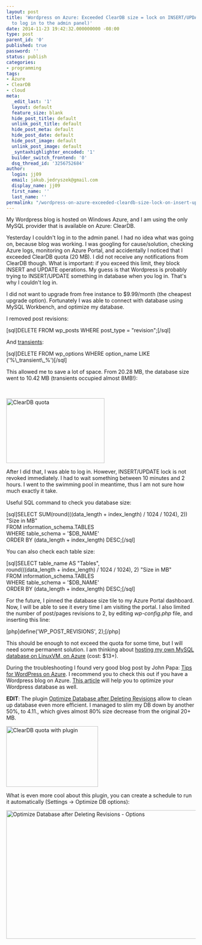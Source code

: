 ```yaml
---
layout: post
title: 'Wordpress on Azure: Exceeded ClearDB size = lock on INSERT/UPDATE (not able
  to log in to the admin panel)'
date: 2014-11-23 19:42:32.000000000 -08:00
type: post
parent_id: '0'
published: true
password: ''
status: publish
categories:
- programming
tags:
- Azure
- ClearDB
- cloud
meta:
  _edit_last: '1'
  layout: default
  feature_size: blank
  hide_post_title: default
  unlink_post_title: default
  hide_post_meta: default
  hide_post_date: default
  hide_post_image: default
  unlink_post_image: default
  _syntaxhighlighter_encoded: '1'
  builder_switch_frontend: '0'
  dsq_thread_id: '3256752684'
author:
  login: jj09
  email: jakub.jedryszek@gmail.com
  display_name: jj09
  first_name: ''
  last_name: ''
permalink: "/wordpress-on-azure-exceeded-cleardb-size-lock-on-insert-update/"
---
```

<p>My Wordpress blog is hosted on Windows Azure, and I am using the only MySQL provider that is available on Azure: ClearDB.</p>
<p>Yesterday I couldn't log in to the admin panel. I had no idea what was going on, because blog was working. I was googling for cause/solution, checking Azure logs, monitoring on Azure Portal, and accidentally I noticed that I exceeded ClearDB quota (20 MB). I did not receive any notifications from ClearDB though. What is important: if you exceed this limit, they block INSERT and UPDATE operations. My guess is that Wordpress is probably trying to INSERT/UPDATE something in database when you log in. That's why I couldn't log in.</p>
<p>I did not want to upgrade from free instance to $9.99/month (the cheapest upgrade option). Fortunately I was able to connect with database using MySQL Workbench, and optimize my database.</p>
<p>I removed post revisions:</p>
<p>[sql]DELETE FROM wp_posts WHERE post_type = &quot;revision&quot;;[/sql]</p>
<p>And <a href="http://codex.wordpress.org/Transients_API">transients</a>:</p>
<p>[sql]DELETE FROM wp_options WHERE option_name LIKE ('%\_transient\_%')[/sql]</p>
<p>This allowed me to save a lot of space. From 20.28 MB, the database size went to 10.42 MB (transients occupied almost 8MB!):</p>
<p>&nbsp;</p>
<p><img class="aligncenter size-full wp-image-7171" src="{{ site.baseurl }}/assets/2014/11/cleardb-quota.png" alt="ClearDB quota" width="261" height="172" /></p>
<p>After I did that, I was able to log in. However, INSERT/UPDATE lock is not revoked immediately. I had to wait something between 10 minutes and 2 hours. I went to the swimming pool in meantime, thus I am not sure how much exactly it take.</p>
<p>Useful SQL command to check you database size:</p>
<p>[sql]SELECT SUM(round(((data_length + index_length) / 1024 / 1024), 2)) &quot;Size in MB&quot;<br />
FROM information_schema.TABLES<br />
WHERE table_schema = '$DB_NAME'<br />
ORDER BY (data_length + index_length) DESC;[/sql]</p>
<p>You can also check each table size:</p>
<p>[sql]SELECT table_name AS &quot;Tables&quot;,<br />
round(((data_length + index_length) / 1024 / 1024), 2) &quot;Size in MB&quot;<br />
FROM information_schema.TABLES<br />
WHERE table_schema = '$DB_NAME'<br />
ORDER BY (data_length + index_length) DESC;[/sql]</p>
<p>For the future, I pinned the database size tile to my Azure Portal dashboard. Now, I will be able to see it every time I am visiting the portal. I also limited the number of post/pages revisions to 2, by editing <em>wp-config.php</em> file, and inserting this line:</p>
<p>[php]define('WP_POST_REVISIONS', 2);[/php]</p>
<p>This should be enough to not exceed the quota for some time, but I will need some permanent solution. I am thinking about <a href="http://www.stefangordon.com/migrate-azure-wordpress-mysql-database-to-azure-vm/">hosting my own MySQL database on LinuxVM, on Azure</a> (cost: $13+).</p>
<p>During the troubleshooting I found very good blog post by John Papa: <a href="http://www.johnpapa.net/azurecleardbmysql/">Tips for WordPress on Azure</a>. I recommend you to check this out if you have a Wordpress blog on Azure. <a href="http://premium.wpmudev.org/blog/optimizing-your-wordpress-database-a-complete-guide/">This article</a> will help you to optimize your Wordpress database as well.</p>
<p><strong>EDIT</strong>: The plugin <a href="https://wordpress.org/plugins/rvg-optimize-database/">Optimize Database after Deleting Revisions</a> allow to clean up database even more efficient. I managed to slim my DB down by another 50%, to 4.11., which gives almost 80% size decrease from the original 20+ MB.</p>
<p><img class="aligncenter size-full wp-image-7341" src="{{ site.baseurl }}/assets/2014/11/cleardb-quota-with-plugin.png" alt="ClearDB quota with plugin" width="244" height="161" /></p>
<p>What is even more cool about this plugin, you can create a schedule to run it automatically (Settings -&gt; Optimize DB options):</p>
<p><img class="aligncenter size-full wp-image-7361" src="{{ site.baseurl }}/assets/2014/11/optimize-db-plugin.png" alt="Optimize Database after Deleting Revisions - Options" width="800" height="341" /></p>
